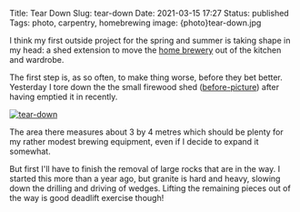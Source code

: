 Title: Tear Down
Slug: tear-down
Date: 2021-03-15 17:27
Status: published
Tags: photo, carpentry, homebrewing
image: {photo}tear-down.jpg

I think my first outside project for the spring and summer is taking shape
in my head: a shed extension to move the [home brewery]({tag}homebrewing)
out of the kitchen and wardrobe.

The first step is, as so often, to make thing worse, before they bet better. Yesterday
I tore down the the small firewood shed ([before-picture]({static}/pic/shed_before.jpg))
after having emptied it in recently.

[![tear-down]({photo}tear-down.jpg "tear-down")]({static}/pic/tear-down.jpg)

The area there measures about 3 by 4 metres which should be plenty for my rather modest
brewing equipment, even if I decide to expand it somewhat.

But first I'll have to finish the removal of large rocks that are in the way. I started
this more than a year ago, but granite is hard and heavy, slowing down the drilling and
driving of wedges. Lifting the remaining pieces out of the way is good deadlift exercise
though!
